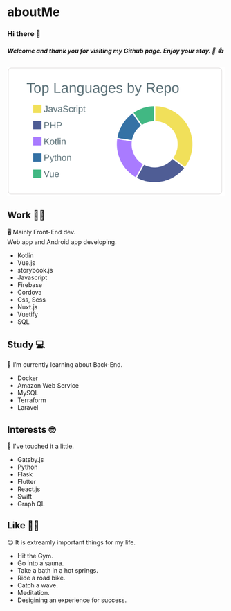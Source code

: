 # aboutMe

###  Hi there 👋

##### Welcome and thank you for visiting my Github page. Enjoy your stay. 🙂 👍

[![](https://raw.githubusercontent.com/soregashi-27/aboutMe/main/profile-summary-card-output/default/1-repos-per-language.svg)](https://github.com/vn7n24fzkq/github-profile-summary-cards)


## Work 💁‍♂️
🖥  Mainly Front-End dev. \
    Web app and Android app developing.

- Kotlin
- Vue.js
- storybook.js
- Javascript
- Firebase
- Cordova
- Css, Scss
- Nuxt.js
- Vuetify
- SQL


## Study 💻
🌱 I’m currently learning about Back-End.

- Docker
- Amazon Web Service
- MySQL
- Terraform
- Laravel


## Interests 🤓
👀 I've touched it a little.

- Gatsby.js
- Python
- Flask
- Flutter
- React.js
- Swift
- Graph QL


## Like 🏋️‍♂️
😌 It is extreamly important things for my life.

- Hit the Gym.
- Go into a sauna.
- Take a bath in a hot springs.
- Ride a road bike.
- Catch a wave.
- Meditation.
- Desigining an experience for success.

